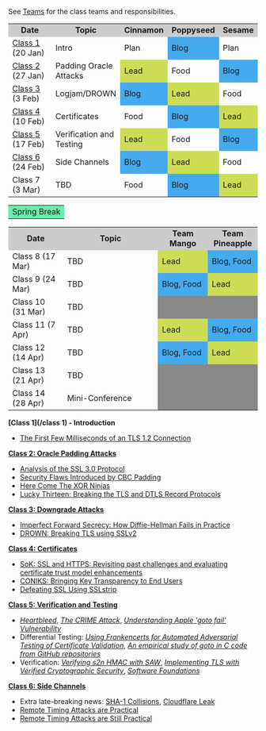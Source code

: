 See [Teams](/teams) for the class teams and responsibilities.

<table>
<tr bgcolor="#CCC"><td style="text-align:center" width="22%"><b>Date</b></td><td style="text-align:center"><b>Topic</b></td><td style="text-align:center" width="14%"><b>Cinnamon</b></td><td style="text-align:center" width="14%"><b>Poppyseed</b></td><td style="text-align:center" width=12%><b>Sesame</b></td></tr>

<tr><td><a href="/class 1">Class 1</a> (20 Jan)</td><td>Intro</td><td>Plan</td><td bgcolor="#44AAEE">Blog</td><td>Plan</td></tr>

<tr><td><a href="/padding-oracle">Class 2</a> (27 Jan)</td><td>Padding Oracle Attacks</td><td bgcolor="#CCDD55">Lead</td><td>Food</td><td bgcolor="#44AAEE">Blog</td></tr>
<tr><td><a href="/downgrade-attacks">Class 3</a> (3 Feb)</td><td>Logjam/DROWN</td><td bgcolor="#44AAEE">Blog</td><td bgcolor="#CCDD55">Lead</td><td>Food</td></tr>
<tr><td><a href="/certificates">Class 4</a> (10 Feb)</td><td>Certificates</td><td>Food</td><td bgcolor="#44AAEE">Blog</td><td bgcolor="#CCDD55">Lead</td></tr>
<tr><td><a href="/verification">Class 5</a> (17 Feb)</td><td>Verification and Testing</td><td bgcolor="#CCDD55">Lead</td><td>Food</td><td bgcolor="#44AAEE">Blog</td></tr>
<tr><td><A href="/timing-attacks">Class 6</a> (24 Feb)</td><td>Side Channels</td><td bgcolor="#44AAEE">Blog</td><td bgcolor="#CCDD55">Lead</td><td>Food</td></tr>
<tr><td>Class 7 (3 Mar)</td><td>TBD</td><td>Food</td><td bgcolor="#44AAEE">Blog</td><td bgcolor="#CCDD55">Lead</td></tr>
</table>

<table>
<tr><td bgcolor="#66EEAA" style="text-align:center" colspan=5>Spring Break</td></tr>
</table>

<table>
<tr bgcolor="#CCC"><td width="22%" style="text-align:center"><b>Date</b></td><td style="text-align:center"><b>Topic</b></td><td style="text-align:center" width=20%><b>Team Mango</b></td><td style="text-align:center" width=20%><b>Team Pineapple</b></td></tr>

<tr><td>Class 8 (17 Mar)</td><td>TBD</td><td bgcolor="#CCDD55">Lead</td><td bgcolor="#44AAEE">Blog, Food</td></tr>
<tr><td>Class 9 (24 Mar)</td><td>TBD</td><td bgcolor="#44AAEE">Blog, Food</td><td bgcolor="#CCDD55">Lead</td></tr>
<tr><td>Class 10 (31 Mar)</td><td>TBD</td><td colspan=2 bgcolor="#888888"></td></tr>
<tr><td>Class 11 (7 Apr)</td><td>TBD</td><td bgcolor="#CCDD55">Lead</td><td bgcolor="#44AAEE">Blog, Food</td></tr>
<tr><td>Class 12 (14 Apr)</td><td>TBD</td><td bgcolor="#44AAEE">Blog, Food</td><td bgcolor="#CCDD55">Lead</td></tr>
<tr><td>Class 13 (21 Apr)</td><td>TBD</td><td bgcolor="#888888" colspan=2></td></tr>
<tr><td>Class 14 (28 Apr)</td><td>Mini-Conference</td><td bgcolor="#888888" colspan=2></td></tr>
</table>

**[Class 1](/class 1) - Introduction**  
   - [The First Few Milliseconds of an TLS 1.2 Connection](/first-few-milliseconds)

**[Class 2: Oracle Padding Attacks](/padding-oracle)**  

   - [Analysis of the SSL 3.0 Protocol](https://tlseminar.github.io/docs/analysisssl3.pdf)  
   - [Security Flaws Introduced by CBC Padding](http://www.iacr.org/cryptodb/archive/2002/EUROCRYPT/2850/2850.pdf)  
   - [Here Come The XOR Ninjas](https://tlseminar.github.io/docs/beast.pdf)  
   - [Lucky Thirteen: Breaking the TLS and DTLS Record Protocols](http://www.isg.rhul.ac.uk/tls/TLStiming.pdf)  

**[Class 3: Downgrade Attacks](/downgrade-attacks)**

   - [Imperfect Forward Secrecy: How Diffie-Hellman Fails in Practice](https://tlseminar.github.io/docs/logjam.pdf)
   - [DROWN: Breaking TLS using SSLv2](https://tlseminar.github.io/docs/drown.pdf)

**[Class 4: Certificates](/certificates)**

   - [SoK: SSL and HTTPS: Revisiting past challenges and evaluating certificate trust model enhancements](/docs/soktls.pdf)
   - [CONIKS: Bringing Key Transparency to End Users](https://eprint.iacr.org/2014/1004.pdf)
   - [Defeating SSL Using SSLstrip](https://www.youtube.com/watch?v=MFol6IMbZ7Y)

**[Class 5: Verification and Testing](/verification)**

   - [*Heartbleed*](http://heartbleed.com/), [*The CRIME Attack*](https://docs.google.com/presentation/d/11eBmGiHbYcHR9gL5nDyZChu_-lCa2GizeuOfaLU2HOU/edit#slide=id.g1e3070b2_0_10), [*Understanding Apple 'goto fail' Vulnerability*](https://www.cigital.com/blog/understanding-apple-goto-fail-vulnerability-2/)
   - Differential Testing: [*Using Frankencerts for Automated Adversarial Testing of Certificate Validation*](http://citeseerx.ist.psu.edu/viewdoc/summary?doi=10.1.1.685.8677), [*An empirical study of goto in C code from GitHub repositories*](http://dl.acm.org/citation.cfm?doid=2786805.2786834)
   - Verification: [*Verifying s2n HMAC with SAW*](https://galois.com/blog/2016/09/verifying-s2n-hmac-with-saw/), [*Implementing TLS with Verified Cryptographic Security*](https://www.microsoft.com/en-us/research/publication/implementing-tls-with-verified-cryptographic-security/), [*Software Foundations*](http://www.cis.upenn.edu/~bcpierce/sf/current/Preface.html#lab2)

**[Class 6: Side Channels](/timing-attacks)**

   - Extra late-breaking news: [SHA-1 Collisions](/sha1-collisions), [Cloudflare Leak](/cloudflare-leak)
   - [Remote Timing Attacks are Practical](/docs/ssl-timing.pdf)
   - [Remote Timing Attacks are Still Practical](/docs/stillpractical.pdf)

